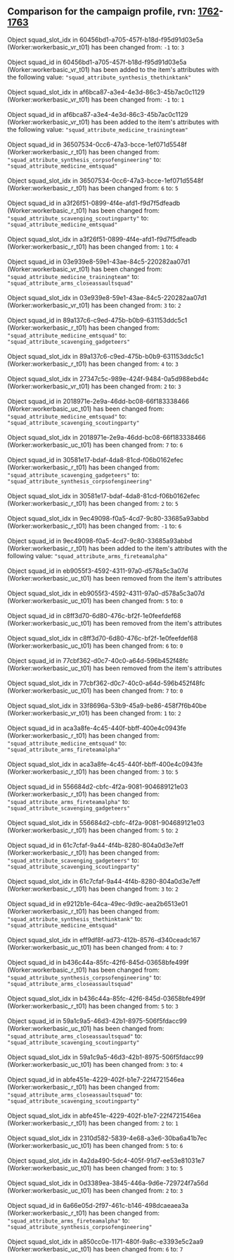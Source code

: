 ## Comparison for the campaign profile, rvn: [1762](https://github.com/PRO100KatYT/FortniteProfileRevisions/tree/main/profiles/campaign/1762%20campaign.json)-[1763](https://github.com/PRO100KatYT/FortniteProfileRevisions/tree/main/profiles/campaign/1763%20campaign.json)

Object squad_slot_idx in 60456bd1-a705-457f-b18d-f95d91d03e5a (Worker:workerbasic_vr_t01) has been changed from: `-1` to: `3`
<br><br>
Object squad_id in 60456bd1-a705-457f-b18d-f95d91d03e5a (Worker:workerbasic_vr_t01) has been added to the item's attributes with the following value: `"squad_attribute_synthesis_thethinktank"`
<br><br>
Object squad_slot_idx in af6bca87-a3e4-4e3d-86c3-45b7ac0c1129 (Worker:workerbasic_vr_t01) has been changed from: `-1` to: `1`
<br><br>
Object squad_id in af6bca87-a3e4-4e3d-86c3-45b7ac0c1129 (Worker:workerbasic_vr_t01) has been added to the item's attributes with the following value: `"squad_attribute_medicine_trainingteam"`
<br><br>
Object squad_id in 36507534-0cc6-47a3-bcce-1ef071d5548f (Worker:workerbasic_r_t01) has been changed from: `"squad_attribute_synthesis_corpsofengineering"` to: `"squad_attribute_medicine_emtsquad"`
<br><br>
Object squad_slot_idx in 36507534-0cc6-47a3-bcce-1ef071d5548f (Worker:workerbasic_r_t01) has been changed from: `6` to: `5`
<br><br>
Object squad_id in a3f26f51-0899-4f4e-afd1-f9d7f5dfeadb (Worker:workerbasic_r_t01) has been changed from: `"squad_attribute_scavenging_scoutingparty"` to: `"squad_attribute_medicine_emtsquad"`
<br><br>
Object squad_slot_idx in a3f26f51-0899-4f4e-afd1-f9d7f5dfeadb (Worker:workerbasic_r_t01) has been changed from: `1` to: `4`
<br><br>
Object squad_id in 03e939e8-59e1-43ae-84c5-220282aa07d1 (Worker:workerbasic_vr_t01) has been changed from: `"squad_attribute_medicine_trainingteam"` to: `"squad_attribute_arms_closeassaultsquad"`
<br><br>
Object squad_slot_idx in 03e939e8-59e1-43ae-84c5-220282aa07d1 (Worker:workerbasic_vr_t01) has been changed from: `3` to: `2`
<br><br>
Object squad_id in 89a137c6-c9ed-475b-b0b9-631153ddc5c1 (Worker:workerbasic_r_t01) has been changed from: `"squad_attribute_medicine_emtsquad"` to: `"squad_attribute_scavenging_gadgeteers"`
<br><br>
Object squad_slot_idx in 89a137c6-c9ed-475b-b0b9-631153ddc5c1 (Worker:workerbasic_r_t01) has been changed from: `4` to: `3`
<br><br>
Object squad_slot_idx in 27347c5c-989e-424f-9484-0a5d988ebd4c (Worker:workerbasic_vr_t01) has been changed from: `2` to: `3`
<br><br>
Object squad_id in 2018971e-2e9a-46dd-bc08-66f183338466 (Worker:workerbasic_uc_t01) has been changed from: `"squad_attribute_medicine_emtsquad"` to: `"squad_attribute_scavenging_scoutingparty"`
<br><br>
Object squad_slot_idx in 2018971e-2e9a-46dd-bc08-66f183338466 (Worker:workerbasic_uc_t01) has been changed from: `7` to: `6`
<br><br>
Object squad_id in 30581e17-bdaf-4da8-81cd-f06b0162efec (Worker:workerbasic_r_t01) has been changed from: `"squad_attribute_scavenging_gadgeteers"` to: `"squad_attribute_synthesis_corpsofengineering"`
<br><br>
Object squad_slot_idx in 30581e17-bdaf-4da8-81cd-f06b0162efec (Worker:workerbasic_r_t01) has been changed from: `2` to: `5`
<br><br>
Object squad_slot_idx in 9ec49098-f0a5-4cd7-9c80-33685a93abbd (Worker:workerbasic_r_t01) has been changed from: `-1` to: `6`
<br><br>
Object squad_id in 9ec49098-f0a5-4cd7-9c80-33685a93abbd (Worker:workerbasic_r_t01) has been added to the item's attributes with the following value: `"squad_attribute_arms_fireteamalpha"`
<br><br>
Object squad_id in eb9055f3-4592-4311-97a0-d578a5c3a07d (Worker:workerbasic_uc_t01) has been removed from the item's attributes
<br><br>
Object squad_slot_idx in eb9055f3-4592-4311-97a0-d578a5c3a07d (Worker:workerbasic_uc_t01) has been changed from: `5` to: `0`
<br><br>
Object squad_id in c8ff3d70-6d80-476c-bf2f-1e0feefdef68 (Worker:workerbasic_uc_t01) has been removed from the item's attributes
<br><br>
Object squad_slot_idx in c8ff3d70-6d80-476c-bf2f-1e0feefdef68 (Worker:workerbasic_uc_t01) has been changed from: `6` to: `0`
<br><br>
Object squad_id in 77cbf362-d0c7-40c0-a64d-596b452f48fc (Worker:workerbasic_uc_t01) has been removed from the item's attributes
<br><br>
Object squad_slot_idx in 77cbf362-d0c7-40c0-a64d-596b452f48fc (Worker:workerbasic_uc_t01) has been changed from: `7` to: `0`
<br><br>
Object squad_slot_idx in 33f8696a-53b9-45a9-be86-458f7f6b40be (Worker:workerbasic_vr_t01) has been changed from: `1` to: `2`
<br><br>
Object squad_id in aca3a8fe-4c45-440f-bbff-400e4c0943fe (Worker:workerbasic_r_t01) has been changed from: `"squad_attribute_medicine_emtsquad"` to: `"squad_attribute_arms_fireteamalpha"`
<br><br>
Object squad_slot_idx in aca3a8fe-4c45-440f-bbff-400e4c0943fe (Worker:workerbasic_r_t01) has been changed from: `3` to: `5`
<br><br>
Object squad_id in 556684d2-cbfc-4f2a-9081-904689121e03 (Worker:workerbasic_r_t01) has been changed from: `"squad_attribute_arms_fireteamalpha"` to: `"squad_attribute_scavenging_gadgeteers"`
<br><br>
Object squad_slot_idx in 556684d2-cbfc-4f2a-9081-904689121e03 (Worker:workerbasic_r_t01) has been changed from: `5` to: `2`
<br><br>
Object squad_id in 61c7cfaf-9a44-4f4b-8280-804a0d3e7eff (Worker:workerbasic_r_t01) has been changed from: `"squad_attribute_scavenging_gadgeteers"` to: `"squad_attribute_scavenging_scoutingparty"`
<br><br>
Object squad_slot_idx in 61c7cfaf-9a44-4f4b-8280-804a0d3e7eff (Worker:workerbasic_r_t01) has been changed from: `3` to: `2`
<br><br>
Object squad_id in e9212b1e-64ca-49ec-9d9c-aea2b6513e01 (Worker:workerbasic_r_t01) has been changed from: `"squad_attribute_synthesis_thethinktank"` to: `"squad_attribute_medicine_emtsquad"`
<br><br>
Object squad_slot_idx in eff9df8f-ad73-412b-8576-d340ceadc167 (Worker:workerbasic_uc_t01) has been changed from: `4` to: `7`
<br><br>
Object squad_id in b436c44a-85fc-42f6-845d-03658bfe499f (Worker:workerbasic_r_t01) has been changed from: `"squad_attribute_synthesis_corpsofengineering"` to: `"squad_attribute_arms_closeassaultsquad"`
<br><br>
Object squad_slot_idx in b436c44a-85fc-42f6-845d-03658bfe499f (Worker:workerbasic_r_t01) has been changed from: `5` to: `3`
<br><br>
Object squad_id in 59a1c9a5-46d3-42b1-8975-506f5fdacc99 (Worker:workerbasic_uc_t01) has been changed from: `"squad_attribute_arms_closeassaultsquad"` to: `"squad_attribute_scavenging_scoutingparty"`
<br><br>
Object squad_slot_idx in 59a1c9a5-46d3-42b1-8975-506f5fdacc99 (Worker:workerbasic_uc_t01) has been changed from: `3` to: `4`
<br><br>
Object squad_id in abfe451e-4229-402f-b1e7-22f4721546ea (Worker:workerbasic_r_t01) has been changed from: `"squad_attribute_arms_closeassaultsquad"` to: `"squad_attribute_scavenging_scoutingparty"`
<br><br>
Object squad_slot_idx in abfe451e-4229-402f-b1e7-22f4721546ea (Worker:workerbasic_r_t01) has been changed from: `2` to: `1`
<br><br>
Object squad_slot_idx in 2310d582-5839-4e68-a3e6-30ba6a41b7ec (Worker:workerbasic_uc_t01) has been changed from: `5` to: `6`
<br><br>
Object squad_slot_idx in 4a2da490-5dc4-405f-91d7-ee53e81031e7 (Worker:workerbasic_uc_t01) has been changed from: `3` to: `5`
<br><br>
Object squad_slot_idx in 0d3389ea-3845-446a-9d6e-729724f7a56d (Worker:workerbasic_uc_t01) has been changed from: `2` to: `3`
<br><br>
Object squad_id in 6a66e05d-2f97-461c-b146-498dcaeaea3a (Worker:workerbasic_r_t01) has been changed from: `"squad_attribute_arms_fireteamalpha"` to: `"squad_attribute_synthesis_corpsofengineering"`
<br><br>
Object squad_slot_idx in a850cc0e-1171-480f-9a8c-e3393e5c2aa9 (Worker:workerbasic_uc_t01) has been changed from: `6` to: `7`
<br><br>
